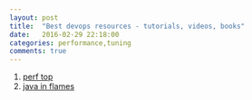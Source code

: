 ```yaml
---
layout: post
title:  "Best devops resources - tutorials, videos, books"
date:   2016-02-29 22:18:00
categories: performance,tuning
comments: true
---
```

1. [perf top](http://jvns.ca/blog/2016/02/24/perf-top-my-new-best-friend/)
1. [java in flames](http://techblog.netflix.com/2015/07/java-in-flames.html)